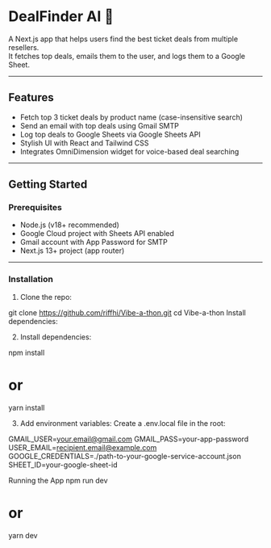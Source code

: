 # DealFinder AI 🎤

A Next.js app that helps users find the best ticket deals from multiple resellers.  
It fetches top deals, emails them to the user, and logs them to a Google Sheet.

---

## Features

- Fetch top 3 ticket deals by product name (case-insensitive search)  
- Send an email with top deals using Gmail SMTP  
- Log top deals to Google Sheets via Google Sheets API  
- Stylish UI with React and Tailwind CSS  
- Integrates OmniDimension widget for voice-based deal searching  

---

## Getting Started

### Prerequisites

- Node.js (v18+ recommended)  
- Google Cloud project with Sheets API enabled  
- Gmail account with App Password for SMTP  
- Next.js 13+ project (app router)

---

### Installation

1. Clone the repo:


git clone https://github.com/riffhi/Vibe-a-thon.git
cd Vibe-a-thon
Install dependencies:



2. Install dependencies:


npm install
# or
yarn install

3. Add environment variables:
Create a .env.local file in the root:

GMAIL_USER=your.email@gmail.com
GMAIL_PASS=your-app-password
USER_EMAIL=recipient.email@example.com
GOOGLE_CREDENTIALS=./path-to-your-google-service-account.json
SHEET_ID=your-google-sheet-id

Running the App
npm run dev
# or
yarn dev

